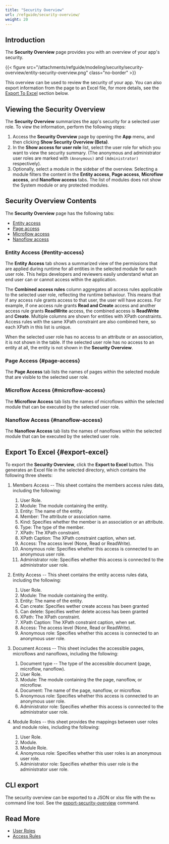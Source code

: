 ```yaml
---
title: "Security Overview"
url: /refguide/security-overview/
weight: 20
---
```


## Introduction

The **Security Overview** page provides you with an overview of your app's security. 

{{< figure src="/attachments/refguide/modeling/security/security-overview/entity-security-overview.png" class="no-border" >}}

This overview can be used to review the security of your app. You can also export information from the page to an Excel file, for more details, see the [Export To Excel](#export-excel) section below.

## Viewing the Security Overview

The **Security Overview** summarizes the app's security for a selected user role. To view the information, perform the following steps:

1. Access the **Security Overview** page by opening the **App** menu, and then clicking **Show Security Overview (Beta)**.
2. In the **Show access for user role** list, select the user role for which you want to view the security summary.  (The anonymous and administrator user roles are marked with  `(Anonymous)` and `(Administrator)` respectively).
3. Optionally, select a module in the sidebar of the overview.
    Selecting a module filters the content in the **Entity access**, **Page access**, **Microflow access**, and **Nanoflow access** tabs. The list of modules does not show the System module or any protected modules.

## Security Overview Contents

The **Security Overview** page has the following tabs:

* [Entity access](#entity-access)
* [Page access](#page-access)
* [Microflow access](#microflow-access)
* [Nanoflow access](#nanoflow-access)

### Entity Access {#entity-access}

The **Entity Access** tab shows a summarized view of the permissions that are applied during runtime for all entities in the selected module for each user role. This helps developers and reviewers easily understand what an end user can or cannot access within the application.

The **Combined access rules** column aggregates all access rules applicable to the selected user role, reflecting the runtime behaviour. This means that if any access rule grants access to that user, the user will have access. For example, if one access rule grants **Read and Create** access and another access rule grants **ReadWrite** access, the combined access is **ReadWrite** and **Create**.
Multiple columns are shown for entities with XPath constraints. Access rules with the same XPath constraint are also combined here, so each XPath in this list is unique. 

When the selected user role has no access to an attribute or an association, it is not shown in the table. If the selected user role has no access to an entity at all, the entity is not shown in the **Security Overview**.

### Page Access {#page-access}

The **Page Access** tab lists the names of pages within the selected module that are visible to the selected user role.

### Microflow Access {#microflow-access}

The **Microflow Access** tab lists the names of microflows within the selected module that can be executed by the selected user role.

### Nanoflow Access {#nanoflow-access}

The **Nanoflow Access** tab lists the names of nanoflows within the selected module that can be executed by the selected user role.

## Export To Excel {#export-excel}

To export the **Security Overview**, click the **Export to Excel** button. This generates an Excel file in the selected directory, which contains the following three sheets:

1. Members Access -- This sheet contains the members access rules data, including the following:
    1. User Role.
    2. Module: The module containing the entity.
    3. Entity: The name of the entity.
    4. Member: The attribute or association name.
    5. Kind: Specifies whether the member is an association or an attribute.
    6. Type: The type of the member.
    7. XPath: The XPath constraint.
    8. XPath Caption:  The XPath constraint caption, when set.
    9. Access: The access level (None, Read or ReadWrite).
    10. Anonymous role: Specifies whether this access is connected to an anonymous user role.
    11. Administrator role: Specifies whether this access is connected to the administrator user role.

2. Entity Access -- This sheet contains the entity access rules data, including the following:
    1. User Role.
    2. Module: The module containing the entity.
    3. Entity: The name of the entity.
    4. Can create:  Specifies wether create access has been granted
    4. Can delete:  Specifies wether delete access has been granted
    5. XPath: The XPath constraint.
    6. XPath Caption:  The XPath constraint caption, when set.
    7. Access: The access level (None, Read or ReadWrite).
    8. Anonymous role: Specifies whether this access is connected to an anonymous user role.
3. Document Access -- This sheet includes the accessible pages, microflows and nanoflows, including the following:
    1. Document type -- The type of the accessible document (page, microflow, nanoflow).
    2. User Role.
    3. Module: The module containing the the page, nanoflow, or microflow.
    4. Document: The name of the page, nanoflow, or microflow.
    5. Anonymous role: Specifies whether this access is connected to an anonymous user role.
    6. Administrator role: Specifies whether this access is connected to the administrator user role.
4. Module Roles -- this sheet provides the mappings between user roles and module roles, including the following:
    1. User Role.
    2. Module.
    3. Module Role.
    4. Anonymous role: Specifies whether this user roles is an anonymous user role.
    5. Administrator role: Specifies whether this user role is the administrator user role.

## CLI export

The security overview can be exported to a JSON or xlsx file with the `mx` command line tool. See the [export-security-overview](/refguide/mx-command-line-tool/security/#export-security-overview) command.

## Read More

* [User Roles](/refguide/user-roles/)
* [Access Rules](/refguide/access-rules/)

